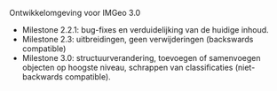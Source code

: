 Ontwikkelomgeving voor IMGeo 3.0

- Milestone 2.2.1: bug-fixes en verduidelijking van de huidige inhoud.
- Milestone 2.3: uitbreidingen, geen verwijderingen (backswards compatible)
- Milestone 3.0: structuurverandering, toevoegen of samenvoegen objecten op hoogste niveau, schrappen van classificaties (niet-backwards compatible).
